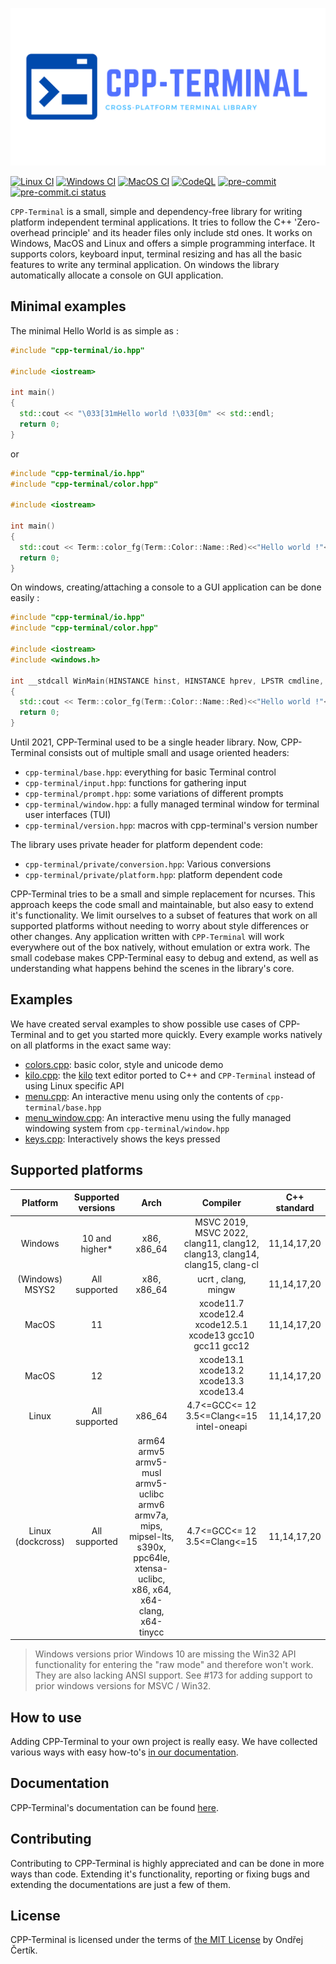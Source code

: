 <p align="center">
  <img src="logo.svg" alt="CPP-Terminal logo"/>
</p>

[![Linux CI](https://github.com/jupyter-xeus/cpp-terminal/actions/workflows/linux.yml/badge.svg)](https://github.com/jupyter-xeus/cpp-terminal/actions/workflows/linux.yml)
[![Windows CI](https://github.com/jupyter-xeus/cpp-terminal/actions/workflows/windows.yml/badge.svg)](https://github.com/jupyter-xeus/cpp-terminal/actions/workflows/windows.yml)
[![MacOS CI](https://github.com/jupyter-xeus/cpp-terminal/actions/workflows/macOS.yml/badge.svg)](https://github.com/jupyter-xeus/cpp-terminal/actions/workflows/macOS.yml)
[![CodeQL](https://github.com/jupyter-xeus/cpp-terminal/actions/workflows/codeql-analysis.yml/badge.svg)](https://github.com/jupyter-xeus/cpp-terminal/actions/workflows/codeql-analysis.yml)
[![pre-commit](https://github.com/jupyter-xeus/cpp-terminal/actions/workflows/pre-commit-check.yml/badge.svg)](https://github.com/jupyter-xeus/cpp-terminal/actions/workflows/pre-commit-check.yml)
[![pre-commit.ci status](https://results.pre-commit.ci/badge/github/jupyter-xeus/cpp-terminal/master.svg)](https://results.pre-commit.ci/latest/github/jupyter-xeus/cpp-terminal/maset)

`CPP-Terminal` is a small, simple and dependency-free library for writing platform independent terminal applications. It tries to follow the C++ 'Zero-overhead principle' and its header files only include std ones. It works on Windows, MacOS and
Linux and offers a simple programming interface. It supports colors, keyboard input, terminal resizing and has all the basic features to write any terminal application. On windows the library automatically allocate a console on GUI application.

## Minimal examples

The minimal Hello World is as simple as :

```cpp
#include "cpp-terminal/io.hpp"

#include <iostream>

int main()
{
  std::cout << "\033[31mHello world !\033[0m" << std::endl;
  return 0;
}
```

or

```cpp
#include "cpp-terminal/io.hpp"
#include "cpp-terminal/color.hpp"

#include <iostream>

int main()
{
  std::cout << Term::color_fg(Term::Color::Name::Red)<<"Hello world !"<<color_fg(Term::Color::Name::Default)<< std::endl;
  return 0;
}
```

On windows, creating/attaching a console to a GUI application can be done easily :

```cpp
#include "cpp-terminal/io.hpp"
#include "cpp-terminal/color.hpp"

#include <iostream>
#include <windows.h>

int __stdcall WinMain(HINSTANCE hinst, HINSTANCE hprev, LPSTR cmdline, int show)
{
  std::cout << Term::color_fg(Term::Color::Name::Red)<<"Hello world !"<<color_fg(Term::Color::Name::Default)<< std::endl;
  return 0;
}
```

Until 2021, CPP-Terminal used to be a single header library. Now, CPP-Terminal consists out of multiple small and usage oriented headers:

- `cpp-terminal/base.hpp`: everything for basic Terminal control
- `cpp-terminal/input.hpp`: functions for gathering input
- `cpp-terminal/prompt.hpp`: some variations of different prompts
- `cpp-terminal/window.hpp`: a fully managed terminal window for terminal user interfaces (TUI)
- `cpp-terminal/version.hpp`: macros with cpp-terminal's version number

The library uses private header for platform dependent code:

- `cpp-terminal/private/conversion.hpp`: Various conversions
- `cpp-terminal/private/platform.hpp`: platform dependent code

CPP-Terminal tries to be a small and simple replacement for ncurses. This approach keeps the code small and maintainable, but also easy to extend it's functionality. We limit ourselves to a subset of features that work on all supported platforms without needing to worry about style differences or other changes. Any application written with `CPP-Terminal` will work everywhere out of the box natively, without emulation or extra work. The small codebase makes CPP-Terminal easy to debug and extend, as well as understanding what happens behind the scenes in the library's core.


## Examples
We have created serval examples to show possible use cases of CPP-Terminal and to get you started more quickly. Every example works natively on all platforms in the exact same way:
- [colors.cpp](examples/colors.cpp): basic color, style and unicode demo
- [kilo.cpp](examples/kilo.cpp): the [kilo](https://github.com/snaptoken/kilo-src) text editor
  ported to C++ and `CPP-Terminal` instead of using Linux specific API
- [menu.cpp](examples/menu.cpp): An interactive menu using only the contents of `cpp-terminal/base.hpp`
- [menu_window.cpp](examples/menu_window.cpp): An interactive menu using the fully managed windowing system from `cpp-terminal/window.hpp`
- [keys.cpp](examples/keys.cpp): Interactively shows the keys pressed

## Supported platforms

|     Platform      | Supported versions |                                                                Arch                                                                |                                  Compiler                                   | C++ standard |
|:-----------------:|:------------------:|:----------------------------------------------------------------------------------------------------------------------------------:|:---------------------------------------------------------------------------:|:------------:|
|      Windows      |   10 and higher*   |                                                            x86, x86_64                                                             | MSVC 2019, MSVC 2022, clang11, clang12, clang13, clang14, clang15, clang-cl | 11,14,17,20  |
|  (Windows) MSYS2  |   All supported    |                                                            x86, x86_64                                                             |                            ucrt , clang,  mingw                             | 11,14,17,20  |
|       MacOS       |         11         |                                                                                                                                    |          xcode11.7 xcode12.4 xcode12.5.1 xcode13 gcc10 gcc11 gcc12          | 11,14,17,20  |
|       MacOS       |         12         |                                                                                                                                    |                   xcode13.1 xcode13.2 xcode13.3 xcode13.4                   | 11,14,17,20  |
|       Linux       |   All supported    |                                                               x86_64                                                               |                 4.7<=GCC<= 12  3.5<=Clang<=15  intel-oneapi                 | 11,14,17,20  |
| Linux (dockcross) |   All supported    | arm64 armv5 armv5-musl armv5-uclibc armv6 armv7a, mips, mipsel-lts, s390x, ppc64le, xtensa-uclibc, x86, x64, x64-clang, x64-tinycc |                        4.7<=GCC<= 12  3.5<=Clang<=15                        | 11,14,17,20  |

> Windows versions prior Windows 10 are missing the Win32 API functionality for entering the "raw mode" and therefore won't work. They are also lacking ANSI support. See #173 for adding support to prior windows versions for MSVC / Win32.

## How to use

Adding CPP-Terminal to your own project is really easy. We have collected various ways with easy how-to's [in our documentation](https://github.com/jupyter-xeus/cpp-terminal/wiki/Adding-CPP-Terminal-to-your-ptoject).

## Documentation

CPP-Terminal's documentation can be found [here](https://github.com/jupyter-xeus/cpp-terminal/wiki).

## Contributing

Contributing to CPP-Terminal is highly appreciated and can be done in more ways than code. Extending it's functionality, reporting or fixing bugs and extending the documentations are just a few of them.

## License

CPP-Terminal is licensed under the terms of [the MIT License](https://github.com/jupyter-xeus/cpp-terminal/blob/master/LICENSE) by Ondřej Čertík.
